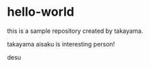# hello-world
this is a sample repository created by takayama.

takayama aisaku is interesting person!

desu

